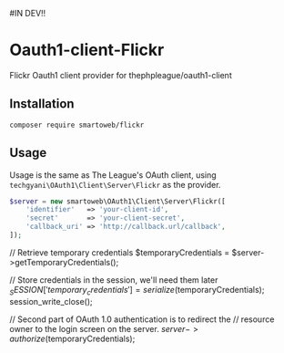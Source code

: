 #IN DEV!!

# Oauth1-client-Flickr
 Flickr Oauth1 client provider for thephpleague/oauth1-client
 
## Installation

```
composer require smartoweb/flickr
```

## Usage

Usage is the same as The League's OAuth client, using `techgyani\OAuth1\Client\Server\Flickr` as the provider.

```php
$server = new smartoweb\OAuth1\Client\Server\Flickr([
    'identifier'   => 'your-client-id',
    'secret'       => 'your-client-secret',
    'callback_uri' => 'http://callback.url/callback',
]);
```

// Retrieve temporary credentials
$temporaryCredentials = $server->getTemporaryCredentials();

// Store credentials in the session, we'll need them later
$_SESSION['temporary_credentials'] = serialize($temporaryCredentials);
session_write_close();

// Second part of OAuth 1.0 authentication is to redirect the
// resource owner to the login screen on the server.
$server->authorize($temporaryCredentials);



